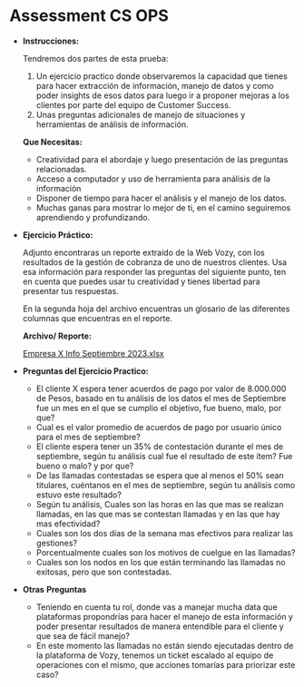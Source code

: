 # Assessment CS OPS

- **Instrucciones:**
    
    Tendremos dos partes de esta prueba:
    
    1. Un ejercicio practico donde observaremos la capacidad que tienes para hacer extracción de información, manejo de datos y como poder insights de esos datos para luego ir a proponer mejoras a los clientes por parte del equipo de Customer Success.
    2. Unas preguntas adicionales de manejo de situaciones y herramientas de análisis de información.
    
    **Que Necesitas:** 
    
    - Creatividad para el abordaje y luego presentación de las preguntas relacionadas.
    - Acceso a computador y uso de herramienta para análisis de la información
    - Disponer de tiempo para hacer el análisis y el manejo de los datos.
    - Muchas ganas para mostrar lo mejor de ti, en el camino seguiremos aprendiendo y profundizando.
- **Ejercicio Práctico:**
    
    Adjunto encontraras un reporte extraído de la Web Vozy, con los resultados de la gestión de cobranza de uno de nuestros clientes. Usa esa información para responder las preguntas del siguiente punto, ten en cuenta que puedes usar tu creatividad y tienes libertad para presentar tus respuestas.
    
    En la segunda hoja del archivo encuentras un glosario de las diferentes columnas que encuentras en el reporte.
    
    **Archivo/ Reporte:** 
    
    [Empresa X Info Septiembre 2023.xlsx](https://prod-files-secure.s3.us-west-2.amazonaws.com/d54ca90e-2e6a-4cfb-9169-d21dfcff7822/09134a37-19c7-4601-befd-b5ed3ea9e758/Empresa_X_Info_Septiembre_2023.xlsx)
    
- **Preguntas del Ejercicio Practico:**
    - El cliente X espera tener acuerdos de pago por valor de 8.000.000 de Pesos, basado en tu análisis de los datos el mes de Septiembre fue un mes en el que se cumplio el objetivo, fue bueno, malo, por que?
    - Cual es el valor promedio de acuerdos de pago por usuario único para el mes de septiembre?
    - El cliente espera tener un 35% de contestación durante el mes de septiembre, según tu análisis cual fue el resultado de este ítem? Fue bueno o malo? y por que?
    - De las llamadas contestadas se espera que al menos el 50% sean titulares, cuéntanos en el mes de septiembre, según tu análisis como estuvo este resultado?
    - Según tu análisis, Cuales son las horas en las que mas se realizan llamadas, en las que mas se contestan llamadas y en las que hay mas efectividad?
    - Cuales son los dos días de la semana mas efectivos para realizar las gestiones?
    - Porcentualmente cuales son los motivos de cuelgue en las llamadas?
    - Cuales son los nodos en los que están terminando las llamadas no exitosas, pero que son contestadas.
- **Otras** **Preguntas**
    - Teniendo en cuenta tu rol, donde vas a manejar mucha data que plataformas propondrías para hacer el manejo de esta información y poder presentar resultados de manera entendible para el cliente y que sea de fácil manejo?
    - En este momento las llamadas no están siendo ejecutadas dentro de la plataforma de Vozy, tenemos un ticket escalado al equipo de operaciones con el mismo, que acciones tomarías para priorizar este caso?